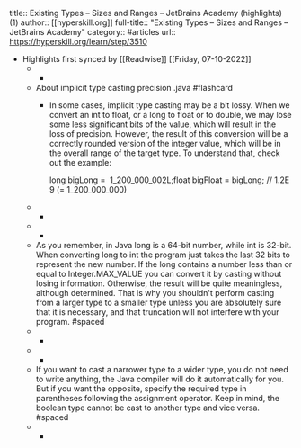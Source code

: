 title:: Existing Types – Sizes and Ranges – JetBrains Academy (highlights) (1)
author:: [[hyperskill.org]]
full-title:: "Existing Types – Sizes and Ranges – JetBrains Academy"
category:: #articles
url:: https://hyperskill.org/learn/step/3510

- Highlights first synced by [[Readwise]] [[Friday, 07-10-2022]]
	- -
	- About implicit type casting precision .java #flashcard
		- In some cases, implicit type casting may be a bit lossy. When we convert an int to float, or a long to float or to double, we may lose some less significant bits of the value, which will result in the loss of precision. However, the result of this conversion will be a correctly rounded version of the integer value, which will be in the overall range of the target type. To understand that, check out the example:
		  
		  long bigLong =  1_200_000_002L;float bigFloat = bigLong; // 1.2E9 (= 1_200_000_000)
	- -
	- -
	- As you remember, in Java long is a 64-bit number, while int is 32-bit. When converting long to int the program just takes the last 32 bits to represent the new number. If the long contains a number less than or equal to Integer.MAX_VALUE you can convert it by casting without losing information. Otherwise, the result will be quite meaningless, although determined. That is why you shouldn't perform casting from a larger type to a smaller type unless you are absolutely sure that it is necessary, and that truncation will not interfere with your program. #spaced
	- -
	- -
	- If you want to cast a narrower type to a wider type, you do not need to write anything, the Java compiler will do it automatically for you. But if you want the opposite, specify the required type in parentheses following the assignment operator. Keep in mind, the boolean type cannot be cast to another type and vice versa. #spaced
	- -